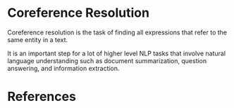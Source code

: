 # Coreference Resolution

Coreference resolution is the task of finding all expressions that 
refer to the same entity in a text. 
 
It is an important step for a lot of higher level NLP tasks that 
involve natural language understanding such as document summarization,
question answering, and information extraction. 

# References

